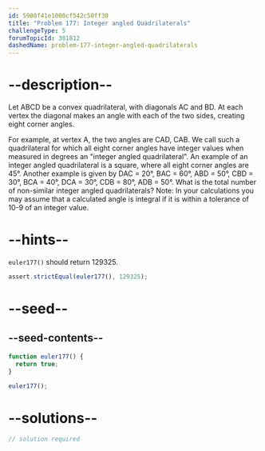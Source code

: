 ```yaml
---
id: 5900f41e1000cf542c50ff30
title: "Problem 177: Integer angled Quadrilaterals"
challengeType: 5
forumTopicId: 301812
dashedName: problem-177-integer-angled-quadrilaterals
---
```


# --description--

Let ABCD be a convex quadrilateral, with diagonals AC and BD. At each vertex the diagonal makes an angle with each of the two sides, creating eight corner angles.

For example, at vertex A, the two angles are CAD, CAB. We call such a quadrilateral for which all eight corner angles have integer values when measured in degrees an "integer angled quadrilateral". An example of an integer angled quadrilateral is a square, where all eight corner angles are 45°. Another example is given by DAC = 20°, BAC = 60°, ABD = 50°, CBD = 30°, BCA = 40°, DCA = 30°, CDB = 80°, ADB = 50°. What is the total number of non-similar integer angled quadrilaterals? Note: In your calculations you may assume that a calculated angle is integral if it is within a tolerance of 10-9 of an integer value.

# --hints--

`euler177()` should return 129325.

```js
assert.strictEqual(euler177(), 129325);
```

# --seed--

## --seed-contents--

```js
function euler177() {
  return true;
}

euler177();
```

# --solutions--

```js
// solution required
```
